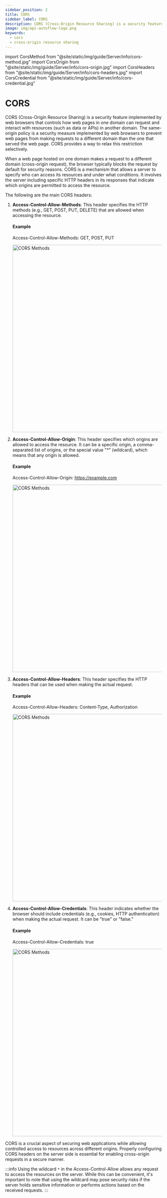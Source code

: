 ```yaml
---
sidebar_position: 2
title: CORS
sidebar_label: CORS
description: CORS (Cross-Origin Resource Sharing) is a security feature implemented by web browser.
image: img/api-autoflow-logo.png
keywords:
  - cors
  - cross-origin resource sharing
---
```


import CorsMethod from "@site/static/img/guide/Server/info/cors-method.jpg"
import CorsOrigin from "@site/static/img/guide/Server/info/cors-origin.jpg"
import CorsHeaders from "@site/static/img/guide/Server/info/cors-headers.jpg"
import CorsCredential from "@site/static/img/guide/Server/info/cors-credential.jpg"

# CORS

CORS (Cross-Origin Resource Sharing) is a security feature implemented by web browsers that controls how web pages in one domain can request and interact with resources (such as data or APIs) in another domain. The same-origin policy is a security measure implemented by web browsers to prevent web pages from making requests to a different domain than the one that served the web page. CORS provides a way to relax this restriction selectively.

When a web page hosted on one domain makes a request to a different domain (cross-origin request), the browser typically blocks the request by default for security reasons. CORS is a mechanism that allows a server to specify who can access its resources and under what conditions. It involves the server including specific HTTP headers in its responses that indicate which origins are permitted to access the resource.

The following are the main CORS headers:

1. **Access-Control-Allow-Methods**: This header specifies the HTTP methods (e.g., GET, POST, PUT, DELETE) that are allowed when accessing the resource.

    #### Example
    Access-Control-Allow-Methods: GET, POST, PUT

    <img src={CorsMethod} alt="CORS Methods" class="myResponsiveImg" width="600"/>

2. **Access-Control-Allow-Origin**: This header specifies which origins are allowed to access the resource. It can be a specific origin, a comma-separated list of origins, or the special value "*" (wildcard), which means that any origin is allowed.

    #### Example
    Access-Control-Allow-Origin: https://example.com
    
    <img src={CorsOrigin} alt="CORS Methods" class="myResponsiveImg" width="600"/>

3. **Access-Control-Allow-Headers**: This header specifies the HTTP headers that can be used when making the actual request.

    #### Example
    Access-Control-Allow-Headers: Content-Type, Authorization
    
    <img src={CorsHeaders} alt="CORS Methods" class="myResponsiveImg" width="600"/>

4. **Access-Control-Allow-Credentials**: This header indicates whether the browser should include credentials (e.g., cookies, HTTP authentication) when making the actual request. It can be "true" or "false."

    #### Example
    Access-Control-Allow-Credentials: true

    <img src={CorsCredential} alt="CORS Methods" class="myResponsiveImg" width="600"/>

CORS is a crucial aspect of securing web applications while allowing controlled access to resources across different origins. Properly configuring CORS headers on the server side is essential for enabling cross-origin requests in a secure manner.

:::info
Using the wildcard `*` in the Access-Control-Allow allows any request to access the resources on the server. While this can be convenient, it's important to note that using the wildcard may pose security risks if the server holds sensitive information or performs actions based on the received requests.
:::